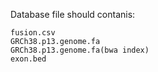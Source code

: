 Database file should contanis:

    fusion.csv
    GRCh38.p13.genome.fa
    GRCh38.p13.genome.fa(bwa index)
    exon.bed